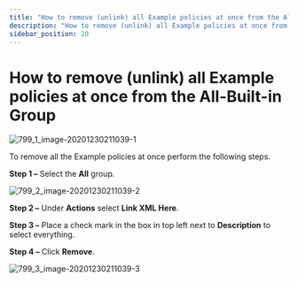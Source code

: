```yaml
---
title: "How to remove (unlink) all Example policies at once from the All-Built-in Group"
description: "How to remove (unlink) all Example policies at once from the All-Built-in Group"
sidebar_position: 20
---
```


# How to remove (unlink) all Example policies at once from the All-Built-in Group

![799_1_image-20201230211039-1](/images/endpointpolicymanager/cloud/799_1_image-20201230211039-1.webp)

To remove all the Example policies at once perform the following steps.

**Step 1 –** Select the **All** group.

![799_2_image-20201230211039-2](/images/endpointpolicymanager/cloud/799_2_image-20201230211039-2.webp)

**Step 2 –** Under **Actions** select **Link XML Here**.

**Step 3 –** Place a check mark in the box in top left next to **Description** to select everything.

**Step 4 –** Click **Remove**.

![799_3_image-20201230211039-3](/images/endpointpolicymanager/cloud/799_3_image-20201230211039-3.webp)
